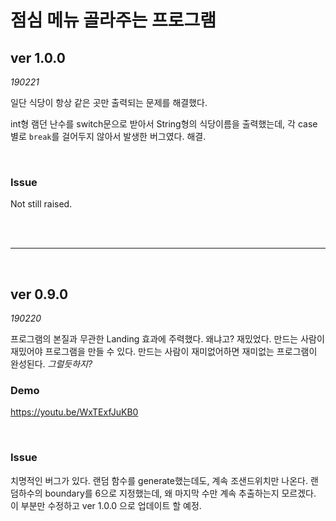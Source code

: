 # 점심 메뉴 골라주는 프로그램



## ver 1.0.0

*190221*

일단 식당이 항상 같은 곳만 출력되는 문제를 해결했다. 

int형 램던 난수를 switch문으로 받아서 String형의 식당이름을 출력했는데, 각 case별로 `break`를 걸어두지 않아서 발생한 버그였다. 해결.

<br>

### Issue

Not still raised.

<br>

<br>

---

<br>

## ver 0.9.0

*190220*

프로그램의 본질과 무관한 Landing 효과에 주력했다. 왜냐고? 재밌었다. 만드는 사람이 재밌어야 프로그램을 만들 수 있다. 만드는 사람이 재미없어하면 재미없는 프로그램이 완성된다.   *그럴듯하지?*

### Demo

https://youtu.be/WxTExfJuKB0

<br>

### Issue

치명적인 버그가 있다. 랜덤 함수를 generate했는데도, 계속 조샌드위치만 나온다. 랜덤하수의 boundary를 6으로 지정했는데, 왜 마지막 수만 계속 추출하는지 모르겠다. 이 부분만 수정하고 ver 1.0.0 으로 업데이트 할 예정.